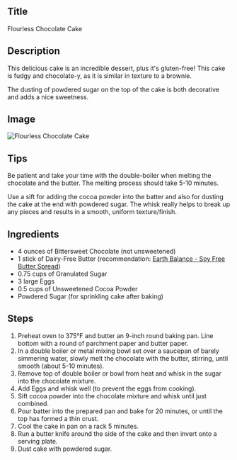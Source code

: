 ## Title

Flourless Chocolate Cake

## Description

This delicious cake is an incredible dessert, plus it's gluten-free!  This cake is fudgy and chocolate-y, as it is similar in texture to a brownie.

The dusting of powdered sugar on the top of the cake is both decorative and adds a nice sweetness.

## Image

<img src="{{ url_for('static', filename='img/flourless_chocolate_cake.jpg') }}" alt="Flourless Chocolate Cake" />

## Tips

Be patient and take your time with the double-boiler when melting the chocolate and the butter.  The melting process should take 5-10 minutes.

Use a sift for adding the cocoa powder into the batter and also for dusting the cake at the end with powdered sugar.  The whisk really helps to break up any pieces and results in a smooth, uniform texture/finish.

## Ingredients

* 4 ounces of Bittersweet Chocolate (not unsweetened)
* 1 stick of Dairy-Free Butter (recommendation: [Earth Balance - Soy Free Butter Spread](https://www.earthbalancenatural.com/spreads/soy-free-buttery-spread))
* 0.75 cups of Granulated Sugar
* 3 large Eggs
* 0.5 cups of Unsweetened Cocoa Powder
* Powdered Sugar (for sprinkling cake after baking)

## Steps

1. Preheat oven to 375°F and butter an 9-inch round baking pan. Line bottom with a round of parchment paper and butter paper.
2. In a double boiler or metal mixing bowl set over a saucepan of barely simmering water, slowly melt the chocolate with the butter, stirring, until smooth (about 5-10 minutes).
3. Remove top of double boiler or bowl from heat and whisk in the sugar into the chocolate mixture.
4. Add Eggs and whisk well (to prevent the eggs from cooking).
5. Sift cocoa powder into the chocolate mixture and whisk until just combined.
6. Pour batter into the prepared pan and bake for 20  minutes, or until the top has formed a thin crust.
7. Cool the cake in pan on a rack 5 minutes.
8. Run a butter knife around the side of the cake and then invert onto a serving plate.
9. Dust cake with powdered sugar.
